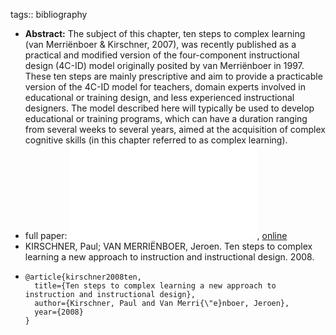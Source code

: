 tags:: bibliography

- **Abstract:** The subject of this chapter, ten steps to complex learning (van Merriënboer & Kirschner, 2007), was recently published as a practical and modified version of the four-component instructional design (4C-ID) model originally posited by van Merriënboer in 1997. These ten steps are mainly prescriptive and aim to provide a practicable version of the 4C-ID model for teachers, domain experts involved in educational or training design, and less experienced instructional designers. The model described here will typically be used to develop educational or training programs, which can have a duration ranging from several weeks to several years, aimed at the acquisition of complex cognitive skills (in this chapter
  referred to as complex learning).
- full paper: ![local copy](../assets/10-steps-complex-learning_1676973638686_0.pdf), [online](https://core.ac.uk/download/pdf/55535269.pdf)
- KIRSCHNER, Paul; VAN MERRIËNBOER, Jeroen. Ten steps to complex learning a new approach to instruction and instructional design. 2008.
- ```
  @article{kirschner2008ten,
    title={Ten steps to complex learning a new approach to instruction and instructional design},
    author={Kirschner, Paul and Van Merri{\"e}nboer, Jeroen},
    year={2008}
  }
  ```